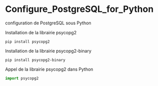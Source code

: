 # Configure_PostgreSQL_for_Python
configuration de PostgreSQL sous Python


Installation de la librairie psycopg2

```shell
pip install psycopg2
```

Installation de la librairie psycopg2-binary

```shell
pip install psycopg2-binary
```

Appel de la librairie psycopg2 dans Python

```python
import psycopg2
```
